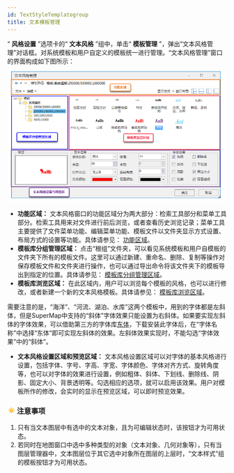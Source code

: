 ```yaml
---
id: TextStyleTemplategroup
title: 文本模板管理
---
```

“ **风格设置** ”选项卡的“ **文本风格** ”组中，单击“ **模板管理**
”，弹出“文本风格管理”对话框。对系统模板和用户自定义的模板统一进行管理。“文本风格管理”窗口的界面构成如下图所示：

![](img/TemplateManager.png)  

* **功能区域：** 文本风格窗口的功能区域分为两大部分：检索工具部分和菜单工具部分。检索工具用来对文件进行前后浏览，或者查看历史浏览记录；菜单工具主要提供了文件菜单功能、编辑菜单功能、模板文件以文件夹显示方式设置、布局方式的设置等功能。具体请参见： [功能区域](TextStyleManageFunction.htm)。
* **模板库分组管理区域：** 点击“根组”文件夹，可以看见系统模板和用户自模板的文件夹下所有的模板文件。这里可以通过新建、重命名、删除、复制等操作对保存模板文件和文件夹进行操作，也可以通过导出命令将该文件夹下的模板导出到指定的位置。具体请参见： [模板库分组管理区域](TextStyleFolderMange.htm)。
* **模板库浏览区域：** 在此区域内，用户可以浏览每个模板的风格，也可以进行修改，或者新建一个新的文本风格模板。具体请参见： [模板库浏览区域](TextStyleMangeBrowse.htm)。 

需要注意的是，“海洋”、“河流、湖泊、水库”这两个模板中，用到的字体都是左斜体，但是SuperMap中支持的“斜体”字体效果只能设置为右斜体。如果要实现左斜体的字体效果，可以借助第三方的字体库[东体](img/东体\(左斜体\).rar)，下载安装此字体后，在“字体名称”中选择“东体”即可实现左斜体的效果。左斜体效果实现时，不能勾选“字体效果”中的“斜体”。

* **文本风格设置区域和预览区域：** 文本风格设置区域可以对字体的基本风格进行设置，包括字体、字号、字高、字宽、字体颜色、字体对齐方式、旋转角度等，也可以对字体的效果进行设置，例如粗体、斜体、下划线、删除线、阴影、固定大小、背景透明等。勾选相应的选项，就可以启用该效果。用户对模板所作的修改，会实时的显示在预览区域，可以即时预览效果。

### ![](../../img/note.png)注意事项

1. 只有当文本图层中有选中的文本对象，且为可编辑状态时，该按钮才为可用状态。
2. 若同时在地图窗口中选中多种类型的对象（文本对象、几何对象等），只有当图层管理器中，文本图层位于其它选中对象所在图层的上层时，“文本样式”组的模板按钮才为可用状态。

